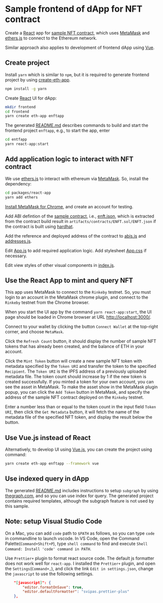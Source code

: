 # Sample frontend of dApp for NFT contract

Create a [React](https://reactjs.org) app for [sample NFT contract](https://github.com/yxuco/enft), which uses [MetaMask](https://metamask.io/) and [ethers.js](https://docs.ethers.io/v5/) to connect to the Ethereum network.

Similar approach also applies to development of frontend dApp using [Vue](https://vuejs.org/).

## Create project

Install `yarn` which is similar to `npm`, but it is required to generate frontend project by using [create-eth-app](https://github.com/paulrberg/create-eth-app).

```bash
npm install -g yarn
```

Create [React](https://reactjs.org) UI for dApp:

```bash
mkdir frontend
cd frontend
yarn create eth-app enftapp
```

The generated [README.md](./README-gen.md) describes commands to build and start the frontend project `enftapp`, e.g., to start the app, enter

```bash
cd entfapp
yarn react-app:start
```

## Add application logic to interact with NFT contract

We use [ethers.js](https://docs.ethers.io/v5/) to interact with ethereum via [MetaMask](https://metamask.io/).  So, install the dependency:

```bash
cd packages/react-app
yarn add ethers
```

[Install MetaMask for Chrome](https://metamask.io/download.html), and create an account for testing.

Add ABI defintion of the [sample contract](https://github.com/yxuco/enft), i.e., [enft.json](./packages/contracts/src/abis/enft.json), which is extracted from the contract build result in `artifacts/contracts/ENFT.sol/ENFT.json` if the contract is built using [hardhat](https://hardhat.org).

Add the reference and deployed address of the contract to [abis.js](./packages/contracts/src/abis.js) and [addresses.js](./packages/contracts/src/addresses.js).

Edit [App.js](./packages/react-app/src/App.js) to add required application logic.  Add stylesheet [App.css](./packages/react-app/src/App.css) if necessary.

Edit view styles of other visual components in [index.js](./packages/react-app/src/components/index.js).

## Use the React App to mint and query NFT

This app uses MetaMask to connect to the `Rinkeby` testnet.  So, you must login to an account in the MetaMask chrome plugin, and connect to the `Rinkeby` testnet from the Chrome browser.

When you start the UI app by the command `yarn react-app:start`, the UI page should be loaded in Chrome browser at URL <http://localhost:3000/>.

Connect to your wallet by clicking the button `Connect Wallet` at the top-right corner, and choose `MetaMask`.

Click the `Refresh Count` button, it should display the number of sample NFT tokens that has already been created, and the balance of ETH in your account.

Click the `Mint Token` button will create a new sample NFT token with metadata specified by the `Token URI` and transfer the token to the specified `Recipient`.  The `Token URI` is the IPFS address of a previously uploaded metadata file.  The token count should increase by 1 if the new token is created successfully.  If you minted a token for your own account, you can see the asset in MetaMask.  To make the asset show in the MetaMask plugin popup, you can click the `Add Token` button in MetaMask, and specify the address of the sample NFT contract deployed on the `Rinkeby` testnet.

Enter a number less than or equal to the token count in the input field `Token URI`, then click the `Get Metadata` button, it will fetch the name of the metadata file of the specified NFT token, and display the result below the button.

## Use Vue.js instead of React

Alternatively, to develop UI using [Vue.js](https://vuejs.org/), you can create the project using command:

```bash
yarn create eth-app enftapp --framework vue
```

## Use indexed query in dApp

The generated [README.md](./README-gen.md) includes instructions to setup `subgraph` by using [thegraph.com](https://thegraph.com/docs), and so you can use index for query.  The generated project contains required templates, although the subgraph feature is not used by this sample.

## Note: setup Visual Studio Code

On a Mac, you can add `code` path to `$PATH` as follows, so you can type `code` in commandline to launch vscode.  In VS Code, open the Command Palette(`Command+Shift+P`), type `shell command` to find and execute `Shell Command: Install 'code' command in PATH`.

Use `Prettier+` plugin to format react source code.  The default js formatter does not work well for `react-app`.  I installed the `Prettier+` plugin, and open the `Settings`(`Command+,`), and click the link `Edit in settings.json`, change the `javascript` to use the following settings.

```json
    "[javascript]": {
        "editor.formatOnSave": true,
        "editor.defaultFormatter": "svipas.prettier-plus"
    },
```
